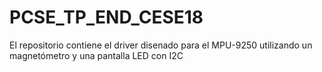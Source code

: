 # PCSE_TP_END_CESE18
El repositorio contiene el driver disenado para el MPU-9250 utilizando un magnetómetro y una pantalla LED con I2C
